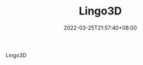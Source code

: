 ﻿---
weight: 
title: "Lingo3D"
description: "Lingo3D"
date: 2022-03-25T21:57:40+08:00
lastmod: 2022-03-25T16:45:40+08:00
draft: false
authors: ["Metabd"]
featuredImage: "286.jpg"
link: "https://lingo3d.com/"
tags: ["Lingo3D","开发者服务"]
categories: ["navigation"]
navigation: ["开发者服务"]
lightgallery: true
toc: true
pinned: false
recommend: false
recommend1: false
---
Lingo3D
